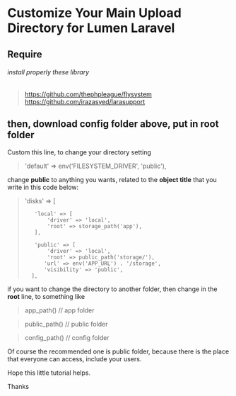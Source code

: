 # Customize Your Main Upload Directory for Lumen Laravel

## Require
###### install properly these library

> https://github.com/thephpleague/flysystem
> https://github.com/irazasyed/larasupport

## then, download config folder above, put in root folder

Custom this line, to change your directory setting

> 'default' => env('FILESYSTEM_DRIVER', 'public'),

change **public** to anything you wants, related to the **object title** that you write in this code below:

> 'disks' => [
>
>        'local' => [
>            'driver' => 'local',
>            'root' => storage_path('app'),
>        ],
>
>        'public' => [
>            'driver' => 'local',
>            'root' => public_path('storage/'),
>           'url' => env('APP_URL') . '/storage',
>           'visibility' => 'public',
>       ],

if you want to change the directory to another folder, then change in the **root** line, to something like

> app_path() // app folder

> public_path() // public folder

> config_path() // config folder

Of course the recommended one is public folder, because there is the place that everyone can access, include your users.

Hope this little tutorial helps.

Thanks
